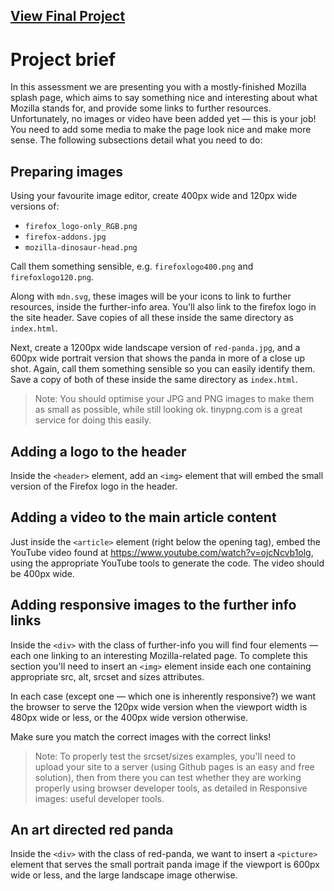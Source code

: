 ## [View Final Project](https://cdn.rawgit.com/diva-D/MDN-learn-web-development/ec327267/HTML/Assessment%2003%20-%20Mozilla%20splash%20page/index.html)

# Project brief

In this assessment we are presenting you with a mostly-finished Mozilla splash page, which aims to say something nice and interesting about what Mozilla stands for, and provide some links to further resources. Unfortunately, no images or video have been added yet — this is your job! You need to add some media to make the page look nice and make more sense. The following subsections detail what you need to do:

## Preparing images
Using your favourite image editor, create 400px wide and 120px wide versions of:

- `firefox_logo-only_RGB.png`
- `firefox-addons.jpg`
- `mozilla-dinosaur-head.png`

Call them something sensible, e.g. `firefoxlogo400.png` and `firefoxlogo120.png`.

Along with `mdn.svg`, these images will be your icons to link to further resources, inside the further-info area. You'll also link to the firefox logo in the site header. Save copies of all these inside the same directory as `index.html`.

Next, create a 1200px wide landscape version of `red-panda.jpg`, and a 600px wide portrait version that shows the panda in more of a close up shot. Again, call them something sensible so you can easily identify them. Save a copy of both of these inside the same directory as `index.html`.

> Note: You should optimise your JPG and PNG images to make them as small as possible, while still looking ok. tinypng.com is a great service for doing this easily.

## Adding a logo to the header

Inside the `<header>` element, add an `<img>` element that will embed the small version of the Firefox logo in the header.

## Adding a video to the main article content

Just inside the `<article>` element (right below the opening tag), embed the YouTube video found at https://www.youtube.com/watch?v=ojcNcvb1olg, using the appropriate YouTube tools to generate the code. The video should be 400px wide.

## Adding responsive images to the further info links

Inside the `<div>` with the class of further-info you will find four <a> elements — each one linking to an interesting Mozilla-related page. To complete this section you'll need to insert an `<img>` element inside each one containing appropriate src, alt, srcset and sizes attributes.

In each case (except one — which one is inherently responsive?) we want the browser to serve the 120px wide version when the viewport width is 480px wide or less, or the 400px wide version otherwise.

Make sure you match the correct images with the correct links!

> Note: To properly test the srcset/sizes examples, you'll need to upload your site to a server (using Github pages is an easy and free solution), then from there you can test whether they are working properly using browser developer tools, as detailed in Responsive images: useful developer tools.

## An art directed red panda

Inside the `<div>` with the class of red-panda, we want to insert a `<picture>` element that serves the small portrait panda image if the viewport is 600px wide or less, and the large landscape image otherwise.

